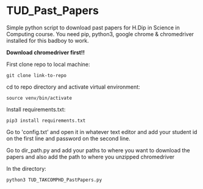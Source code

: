 # TUD_Past_Papers

Simple python script to download past papers for H.Dip in Science in Computing course. You need pip, python3, google chrome & chromedriver installed for this badboy to work.

<b>Download chromedriver first!!</b>

First clone repo to local machine:

```git clone link-to-repo```

cd to repo directory and activate virtual environment:

```source venv/bin/activate```

Install requirements.txt:

```pip3 install requirements.txt```

Go to 'config.txt' and open it in whatever text editor and add your student id on the first line and password on the second line.

Go to dir_path.py and add your paths to where you want to download the papers and also add the path to where you unzipped chromedriver

In the directory:

```python3 TUD_TAKCOMPHD_PastPapers.py```

